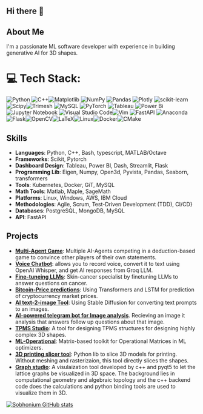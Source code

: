 ## Hi there 👋



## About Me
I'm a passionate ML software developer with experience in building generative AI for 3D shapes.

# 💻 Tech Stack:
![Python](https://img.shields.io/badge/python-3670A0?style=for-the-badge&logo=python&logoColor=ffdd54) ![C++](https://img.shields.io/badge/c++-%2300599C.svg?style=for-the-badge&logo=c%2B%2B&logoColor=white)![Matplotlib](https://img.shields.io/badge/Matplotlib-%23ffffff.svg?style=for-the-badge&logo=Matplotlib&logoColor=black) ![NumPy](https://img.shields.io/badge/numpy-%23013243.svg?style=for-the-badge&logo=numpy&logoColor=white) ![Pandas](https://img.shields.io/badge/pandas-%23150458.svg?style=for-the-badge&logo=pandas&logoColor=white) ![Plotly](https://img.shields.io/badge/Plotly-%233F4F75.svg?style=for-the-badge&logo=plotly&logoColor=white) ![scikit-learn](https://img.shields.io/badge/scikit--learn-%23F7931E.svg?style=for-the-badge&logo=scikit-learn&logoColor=white) ![Scipy](https://img.shields.io/badge/SciPy-%230C55A5.svg?style=for-the-badge&logo=scipy&logoColor=%white)![Trimesh](https://img.shields.io/badge/trimesh-%230db7ed.svg?style=for-the-badge&logo=trimesh&logoColor=white) ![MySQL](https://img.shields.io/badge/mysql-4479A1.svg?style=for-the-badge&logo=mysql&logoColor=white)  ![PyTorch](https://img.shields.io/badge/PyTorch-%23EE4C2C.svg?style=for-the-badge&logo=PyTorch&logoColor=white)
![Tableau](https://img.shields.io/badge/tableau-6f1ab1?style=for-the-badge&logo=tableau&logoColor=white) ![Power Bi](https://img.shields.io/badge/power_bi-F2C811?style=for-the-badge&logo=powerbi&logoColor=black)![Jupyter Notebook](https://img.shields.io/badge/jupyter-%23FA0F00.svg?style=for-the-badge&logo=jupyter&logoColor=white) ![Visual Studio Code](https://img.shields.io/badge/Visual%20Studio%20Code-0078d7.svg?style=for-the-badge&logo=visual-studio-code&logoColor=white)![Vim](https://img.shields.io/badge/VIM-%2311AB00.svg?style=for-the-badge&logo=vim&logoColor=white)
![FastAPI](https://img.shields.io/badge/FastAPI-6f1ab1?style=for-the-badge&logo=FastAPI&logoColor=white)	![Anaconda](https://img.shields.io/badge/Anaconda-%2344A833.svg?style=for-the-badge&logo=anaconda&logoColor=white)![Flask](https://img.shields.io/badge/flask-%23000.svg?style=for-the-badge&logo=flask&logoColor=white)![OpenCV](https://img.shields.io/badge/opencv-%23white.svg?style=for-the-badge&logo=opencv&logoColor=white)![LaTeX](https://img.shields.io/badge/latex-%23008080.svg?style=for-the-badge&logo=latex&logoColor=white)![Linux](https://img.shields.io/badge/Linux-FCC624?style=for-the-badge&logo=linux&logoColor=black)![Docker](https://img.shields.io/badge/docker-%230db7ed.svg?style=for-the-badge&logo=docker&logoColor=white)![CMake](https://img.shields.io/badge/CMake-%23008FBA.svg?style=for-the-badge&logo=cmake&logoColor=white)
 
## Skills
- **Languages**: Python,  C++, Bash, typescript, MATLAB/Octave
- **Frameworks**: Scikit, Pytorch
- **Dashboard Design**: Tableau, Power BI, Dash, Streamlit, Flask
- **Programming Lib**: Eigen, Numpy, Open3d, Pyvista, Pandas, Seaborn, transformers
- **Tools**: Kubernetes, Docker, GiT, MySQL
- **Math Tools**: Matlab, Maple, SageMath
- **Platforms**: Linux,  Windows,  AWS,  IBM Cloud
- **Methodologies**: Agile, Scrum, Test-Driven Development (TDD), CI/CD}
- **Databases**: PostgreSQL, MongoDB, MySQL
- **API**: FastAPI

## Projects
- **[Multi-Agent Game](https://github.com/sobhonium/multi-agent-game)**: Multiple AI-Agents competing in a deduction-based game to convince other players of their own statements.
- **[Voice Chatbot](https://github.com/sobhonium/voice_chat_assistant)**: allows you to record voice, convert it to text using OpenAI Whisper, and get AI responses from Groq LLM.
- **[Fine-tuneing LLMs](https://github.com/sobhonium/Skin-Cancer-Specialist-LLM)**: Skin-cancer specialist by finetuning LLMs to answer questions on cancer.
- **[Bitcoin-Price predictions](https://github.com/sobhonium/bitcoin-price-prediction/tree/main)**: Using Transformers and LSTM for prediction of cryptocurrency market prices.
- **[AI text-2-image Tool](https://github.com/sobhonium/AI-text-2-Image-tool?tab=readme-ov-file)**: Using Stable Diffusion for converting text prompts to an images.
- **[AI-powered telegram bot for Image analysis](https://github.com/sobhonium/AI-powered-telegram-bot-for-Image-analysis/tree/main)**. Recieving an image it analysis that answers follow up questions about that image.
- **[TPMS Studio](https://tpmsstudio.com/)**: A tool for designing TPMS structures for designing highly complex 3D shapes.
- **[ML-Operational](https://github.com/Sleron/SPSMAT)**: Matrix-based toolkit for Operational Matrices in ML optimizers.
- **[3D printing slicer tool](https://github.com/sobhonium/SLA-Direct-3dPrinting)**: Python lib to slice 3D models for printing. Without meshing and rasterizaion, this tool directly slices the shapes.
- **[Graph studio](https://github.com/sobhonium/TPMS-Lattice-Studio/tree/main)**: A visulaization tool developed by c++ and pyqt5 to let the lattice graphs be visualized in 3D space. The background lies in computational geometry and algebraic topology and the c++ backend code does the calculations and python binding tools are used to visualize them in 3D.


[![Sobhonium GitHub stats](https://github-readme-stats.vercel.app/api?username=sobhonium)](https://github.com/anuraghazra/github-readme-stats)
